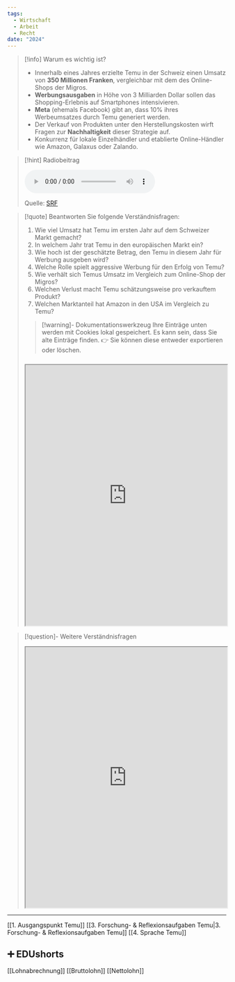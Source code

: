 ```yaml
---
tags:
  - Wirtschaft
  - Arbeit
  - Recht
date: "2024"
---
```

>[!info] Warum es wichtig ist?
>- Innerhalb eines Jahres erzielte Temu in der Schweiz einen Umsatz von **350 Millionen Franken**, vergleichbar mit dem des Online-Shops der Migros.
>- **Werbungsausgaben** in Höhe von 3 Milliarden Dollar sollen das Shopping-Erlebnis auf Smartphones intensivieren.
>- **Meta** (ehemals Facebook) gibt an, dass 10% ihres Werbeumsatzes durch Temu generiert werden.
>- Der Verkauf von Produkten unter den Herstellungskosten wirft Fragen zur **Nachhaltigkeit** dieser Strategie auf.
>- Konkurrenz für lokale Einzelhändler und etablierte Online-Händler wie Amazon, Galaxus oder Zalando.

>[!hint] Radiobeitrag
>
><audio controls><source src="https://download-media.srf.ch/world/audio/SRF-4-News/2024/03/G-erath.mp3"></audio>
>
>Quelle: [SRF](https://www.srf.ch/play/radio/redirect/detail/31ba0711-5be0-477d-8f72-0c18fed3a0ae)

>[!quote] Beantworten Sie folgende Verständnisfragen:
>1. Wie viel Umsatz hat Temu im ersten Jahr auf dem Schweizer Markt gemacht?
>2. In welchem Jahr trat Temu in den europäischen Markt ein?
>3. Wie hoch ist der geschätzte Betrag, den Temu in diesem Jahr für Werbung ausgeben wird?
>4. Welche Rolle spielt aggressive Werbung für den Erfolg von Temu?
>5. Wie verhält sich Temus Umsatz im Vergleich zum Online-Shop der Migros?
>6. Welchen Verlust macht Temu schätzungsweise pro verkauftem Produkt?
>7. Welchen Marktanteil hat Amazon in den USA im Vergleich zu Temu?
>
>>[!warning]- Dokumentationswerkzeug 
>Ihre Einträge unten werden mit Cookies lokal gespeichert. Es kann sein, dass Sie alte Einträge finden. 
>👉 Sie können diese entweder exportieren oder löschen.
>#####
><iframe width="100%" height="600" src="https://app.Lumi.education/run/dw_E7K" allowfullscreen allow="geolocation *; autoplay; encrypted-media"></iframe>


>[!question]- Weitere Verständnisfragen
><iframe width="100%" height="600" src="https://app.Lumi.education/run/_NKqmd" allowfullscreen allow="geolocation *; autoplay; encrypted-media"></iframe>

---
[[1. Ausgangspunkt Temu]]
[[3. Forschung- & Reflexionsaufgaben Temu|3. Forschung- & Reflexionsaufgaben Temu]]
[[4. Sprache Temu]]

## ➕ EDUshorts
[[Lohnabrechnung]]
[[Bruttolohn]]
[[Nettolohn]]